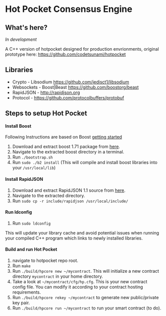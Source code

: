 # Hot Pocket Consensus Engine

## What's here?
*In development*

A C++ version of hotpocket designed for production envrionments, original prototype here: https://github.com/codetsunami/hotpocket

## Libraries
* Crypto - Libsodium https://github.com/jedisct1/libsodium
* Websockets - Boost|Beast https://github.com/boostorg/beast
* RapidJSON - http://rapidjson.org
* Protocol - https://github.com/protocolbuffers/protobuf

## Steps to setup Hot Pocket

#### Install Boost
Following Instructions are based on Boost [getting started](https://www.boost.org/doc/libs/1_71_0/more/getting_started/unix-variants.html#prepare-to-use-a-boost-library-binary)

1. Download and extract boost 1.71 package from [here](https://www.boost.org/users/history/version_1_71_0.html).
2. Navigate to the extracted boost directory in a terminal.
3. Run `./bootstrap.sh`
4. Run `sudo ./b2 install` (This will compile and install boost libraries into your `/usr/local/lib`)

#### Install RapidJSON
1. Download and extract RapidJSON 1.1 source from [here](https://github.com/Tencent/rapidjson/archive/v1.1.0.tar.gz).
2. Navigate to the extracted directory.
3. Run `sudo cp -r include/rapidjson /usr/local/include/`

#### Run ldconfig
1. Run `sudo ldconfig`

This will update your library cache and avoid potential issues when running your compiled C++ program which links to newly installed libraries.

#### Build and run Hot Pocket
1. navigate to hotpocket repo root.
2. Run `make`
3. Run `./build/hpcore new ~/mycontract`. This will initialize a new contract directory `mycontract` in your home directory.
4. Take a look at `~/mycontract/cfg/hp.cfg`. This is your new contract config file. You can modify it according to your contract hosting requirements.
5. Run `./build/hpcore rekey ~/mycontract` to generate new public/private key pair.
6. Run `./build/hpcore run ~/mycontract` to run your smart contract (to do).